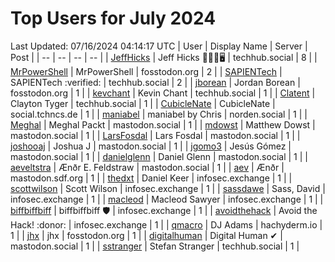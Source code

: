 # Top Users for July 2024
Last Updated: 07/16/2024 04:14:17 UTC
| User | Display Name | Server | Post |
| -- | -- | -- | -- |
| [JeffHicks](https://techhub.social/@JeffHicks) | Jeff Hicks 🐶🎼🍷🖥️ | techhub.social | 8 |
| [MrPowerShell](https://fosstodon.org/@MrPowerShell) | MrPowerShell | fosstodon.org | 2 |
| [SAPIENTech](https://techhub.social/@SAPIENTech) | SAPIENTech :verified: | techhub.social | 2 |
| [jborean](https://fosstodon.org/@jborean) | Jordan Borean | fosstodon.org | 1 |
| [kevchant](https://techhub.social/@kevchant) | Kevin Chant | techhub.social | 1 |
| [Clatent](https://techhub.social/@Clatent) | Clayton Tyger | techhub.social | 1 |
| [CubicleNate](https://social.tchncs.de/@CubicleNate) | CubicleNate | social.tchncs.de | 1 |
| [maniabel](https://norden.social/@maniabel) | maniabel by Chris | norden.social | 1 |
| [Meghal](https://mastodon.social/@Meghal) | Meghal Packt | mastodon.social | 1 |
| [mdowst](https://mastodon.social/@mdowst) | Matthew Dowst | mastodon.social | 1 |
| [LarsFosdal](https://mastodon.social/@LarsFosdal) | Lars Fosdal | mastodon.social | 1 |
| [joshooaj](https://mastodon.social/@joshooaj) | Joshua J | mastodon.social | 1 |
| [jgomo3](https://mastodon.social/@jgomo3) | Jesús Gómez | mastodon.social | 1 |
| [danielglenn](https://mastodon.social/@danielglenn) | Daniel Glenn | mastodon.social | 1 |
| [aeveltstra](https://mastodon.social/@aeveltstra) | Ænðr E. Feldstraw | mastodon.social | 1 |
| [aev](https://mastodon.sdf.org/@aev) | Ænðr | mastodon.sdf.org | 1 |
| [thedxt](https://infosec.exchange/@thedxt) | Daniel Keer | infosec.exchange | 1 |
| [scottwilson](https://infosec.exchange/@scottwilson) | Scott Wilson | infosec.exchange | 1 |
| [sassdawe](https://infosec.exchange/@sassdawe) | Sass, David | infosec.exchange | 1 |
| [macleod](https://infosec.exchange/@macleod) | Macleod Sawyer | infosec.exchange | 1 |
| [biffbiffbiff](https://infosec.exchange/@biffbiffbiff) | biffbiffbiff 🛡️ | infosec.exchange | 1 |
| [avoidthehack](https://infosec.exchange/@avoidthehack) | Avoid the Hack! :donor: | infosec.exchange | 1 |
| [qmacro](https://hachyderm.io/@qmacro) | DJ Adams | hachyderm.io | 1 |
| [jhx](https://fosstodon.org/@jhx) | jhx | fosstodon.org | 1 |
| [digitalhuman](https://mastodon.social/@digitalhuman) | Digital Human ✔ | mastodon.social | 1 |
| [sstranger](https://techhub.social/@sstranger) | Stefan Stranger | techhub.social | 1 |
